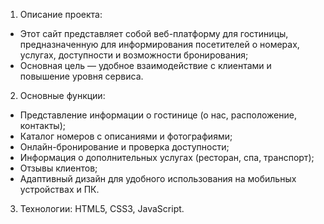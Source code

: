 1. Описание проекта:
- Этот сайт представляет собой веб-платформу для гостиницы, предназначенную для информирования посетителей о номерах, услугах, доступности и возможности бронирования;
- Основная цель — удобное взаимодействие с клиентами и повышение уровня сервиса.

2. Основные функции:
- Представление информации о гостинице (о нас, расположение, контакты);
- Каталог номеров с описаниями и фотографиями;
- Онлайн-бронирование и проверка доступности;
- Информация о дополнительных услугах (ресторан, спа, транспорт);
- Отзывы клиентов;
- Адаптивный дизайн для удобного использования на мобильных устройствах и ПК.

3. Технологии:
HTML5, CSS3, JavaScript.
